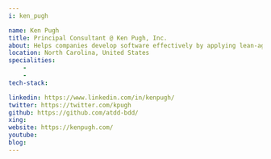 ```yaml
---
i: ken_pugh

name: Ken Pugh
title: Principal Consultant @ Ken Pugh, Inc.
about: Helps companies develop software effectively by applying lean-agile principles and practices | Concentrates on delivering business value quickly by removing waste and delays in value streams; building in quality with Acceptance Test-Driven Development / Behaviour Driven Development; creating a collaborative environment; and evaluating return-on-investment
location: North Carolina, United States
specialities:
    - 
    - 
tech-stack: 

linkedin: https://www.linkedin.com/in/kenpugh/
twitter: https://twitter.com/kpugh
github: https://github.com/atdd-bdd/
xing: 
website: https://kenpugh.com/
youtube: 
blog: 
---
```

